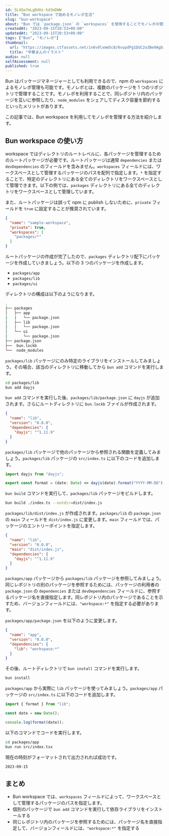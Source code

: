 ```yaml
---
id: 5L4Qa7mLgBdHz-hd3mDWW
title: "Bun workspace で始めるモノレポ生活"
slug: "bun-workspace"
about: "Bun では `package.json` の `workspaces` を使用することでモノレポの管理が可能です。この記事では Bun によるモノレポを試してみます。"
createdAt: "2023-09-15T20:53+09:00"
updatedAt: "2023-09-15T20:53+09:00"
tags: ["Bun", "モノレポ"]
thumbnail:
  url: "https://images.ctfassets.net/in6v9lxmm5c8/6vupdPg1DUC2o3Be9Agbif/cd7129fe3ea1b6c359cf6227f160db5f/food_chuuka-man_9600-768x630.png"
  title: "中華まんのイラスト"
audio: null
selfAssessment: null
published: true
---
```

Bun はパッケージマネージャーとしても利用できるので、npm の `workspaces` によるモノレポ管理も可能です。モノレポとは、複数のパッケージを 1 つのリポジトリで管理することです。モノレポを利用することで、同レポジトリ内のパッケージを互いに参照したり、`node_modules` をシェアしてディスク容量を節約するといったメリットがあります。

この記事では、Bun workspace を利用してモノレポを管理する方法を紹介します。

## Bun workspace の使い方

workspace ではディレクトリのルートレベルに、各パッケージを管理するためのルートパッケージが必要です。ルートパッケージは通常 `dependencies` または `devDependencies` のフィールドを含みません。`workspaces` フィールドには、ワークスペースとして管理するパッケージのパスを配列で指定します。`*` を指定することで、特定のディレクトリにある全てのディレクトリをワークスペースとして管理できます。以下の例では、`packages` ディレクトリにある全てのディレクトリをワークスペースとして管理しています。

また、ルートパッケージは誤って npm に publish しないために、`private` フィールドを `true` に設定することが推奨されています。

```json:package.json
{
  "name": "sample-workspace",
  "private": true,
  "workspaces": [
    "packages/*"
  ]
}
```

ルートパッケージの作成が完了したので、`packages` ディレクトリ配下にパッケージを作成していきましょう。以下の 3 つのパッケージを作成します。

- `packages/app`
- `packages/lib`
- `packages/ui`

ディレクトリの構成は以下のようになります。

```sh
.
├── packages
│   ├── app
|   |   └── package.json
│   ├── lib
|   |   └── package.json
│   └── ui
|       └── package.json
├── package.json
├──  bun.lockb
└──  node_modules
```

`packages/lib` パッケージにのみ特定のライブラリをインストールしてみましょう。その場合、該当のディレクトリに移動してから `bun add` コマンドを実行します。

```sh
cd packages/lib
bun add dayjs
```

`bun add` コマンドを実行した後、`packages/lib/package.json` に `dayjs` が追加されます。さらにルートディレクトリに `bun.lockb` ファイルが作成されます。

```json:packages/lib/package.json
{
  "name": "lib",
  "version": "0.0.0",
  "dependencies": {
    "dayjs": "^1.11.9"
  }
}
```

`packages/lib` パッケージで他のパッケージから参照される関数を定義してみましょう。`packages/lib` パッケージの `src/index.ts` に以下のコードを追加します。

```ts:packages/lib/src/index.ts
import dayjs from "dayjs";

export const format = (date: Date) => dayjs(date).format("YYYY-MM-DD");
```

`bun build` コマンドを実行して、`packages/lib` パッケージをビルドします。

```sh
bun build ./index.ts --outdir=dist/index.js
```

`packages/lib/dist/index.js` が作成されます。`packages/lib` の `package.json` の `main` フィールドを `dist/index.js` に変更します。`main` フィールドでは、パッケージのエントリーポイントを指定します。

```json:packages/lib/package.json
{
  "name": "lib",
  "version": "0.0.0",
  "main": "dist/index.js",
  "dependencies": {
    "dayjs": "^1.11.9"
  }
}
```

`packages/app` パッケージから `packages/lib` パッケージを参照してみましょう。同じレポジトリの別のパッケージを参照するためには、パッケージの利用者の `package.json` の `dependencies` または `devDependencies` フィールドに、参照するパッケージ名を直接指定します。同レポジトリ内のパッケージであることを示すため、バージョンフィールドには、`"workspace:*"` を指定する必要があります。

`packages/app/package.json` を以下のように変更します。

```json:packages/app/package.json
{
  "name": "app",
  "version": "0.0.0",
  "dependencies": {
    "lib": "workspace:*"
  }
}
```

その後、ルートディレクトリで `bun install` コマンドを実行します。

```sh
bun install
```

`packages/app` から実際に `lib` パッケージを使ってみましょう。`packages/app` パッケージの `src/index.ts` に以下のコードを追加します。

```ts:packages/app/src/index.ts
import { format } from "lib";

const date = new Date();

console.log(format(date));
```

以下のコマンドでコードを実行します。

```sh
cd packages/app
bun run src/index.tsx
```

現在の時刻がフォーマットされて出力されれば成功です。

```sh
2023-09-15
```

## まとめ

- Bun workspace では、`workspaces` フィールドによって、ワークスペースとして管理するパッケージのパスを指定します。
- 個別のパッケージで `bun add` コマンドを実行して依存ライブラリをインストールする
- 同じレポジトリ内のパッケージを参照するためには、パッケージ名を直接指定して、バージョンフィールドには、`"workspace:*"` を指定する

